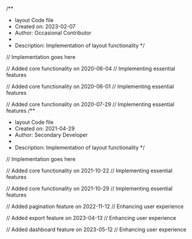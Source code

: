 /**
 * layout Code file
 * Created on: 2023-02-07
 * Author: Occasional Contributor
 *
 * Description: Implementation of layout functionality
 */
 
// Implementation goes here


// Added core functionality on 2020-06-04
// Implementing essential features

// Added core functionality on 2020-06-01
// Implementing essential features

// Added core functionality on 2020-07-29
// Implementing essential features
/**
 * layout Code file
 * Created on: 2021-04-29
 * Author: Secondary Developer
 *
 * Description: Implementation of layout functionality
 */
 
// Implementation goes here


// Added core functionality on 2021-10-22
// Implementing essential features

// Added core functionality on 2021-10-29
// Implementing essential features

// Added pagination feature on 2022-11-12
// Enhancing user experience

// Added export feature on 2023-04-13
// Enhancing user experience

// Added dashboard feature on 2023-05-12
// Enhancing user experience
